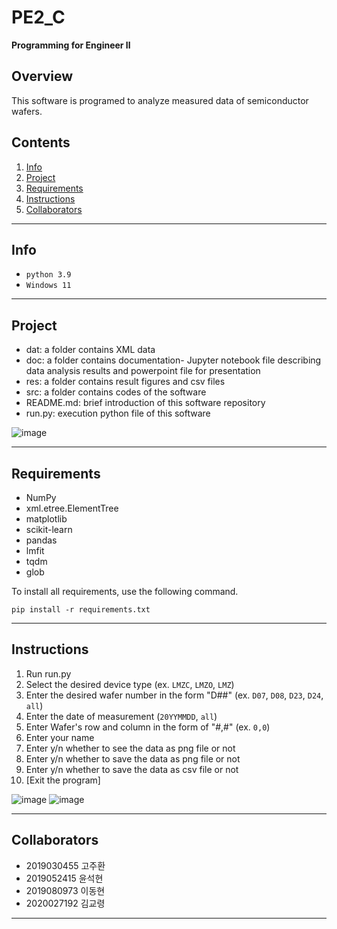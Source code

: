 # PE2_C
**Programming for Engineer Ⅱ**   


## Overview
This software is programed to analyze measured data of semiconductor wafers.

## Contents
1. [Info](#Info)
2. [Project](#Project)
3. [Requirements](#Requirements)
4. [Instructions](#Instructions)
5. [Collaborators](#Collaborators)
* * *


## Info
- `python 3.9`
- `Windows 11`
* * *

## Project
- dat: a folder contains XML data
- doc: a folder contains documentation- Jupyter notebook file describing data analysis results and powerpoint file for presentation
- res: a folder contains result figures and csv files
- src: a folder contains codes of the software
- README.md: brief introduction of this software repository
- run.py: execution python file of this software   

![image](https://user-images.githubusercontent.com/127359402/236680428-3d8cf99c-d164-4a9d-a818-274bbd423bff.png)
* * *

## Requirements
- NumPy
- xml.etree.ElementTree
- matplotlib
- scikit-learn
- pandas
- lmfit
- tqdm
- glob

To install all requirements, use the following command.   
```
pip install -r requirements.txt
```
* * *

## Instructions
1. Run run.py
2. Select the desired device type (ex. `LMZC`, `LMZO`, `LMZ`)
3. Enter the desired wafer number in the form "D##" (ex. `D07`, `D08`, `D23`, `D24`, `all`)
4. Enter the date of measurement (`20YYMMDD`, `all`)
5. Enter Wafer's row and column in the form of "#,#" (ex. `0,0`)
6. Enter your name
7. Enter y/n whether to see the data as png file or not
8. Enter y/n whether to save the data as png file or not
9. Enter y/n whether to save the data as csv file or not
10. [Exit the program]

![image](https://github.com/KyoRyoung/PE2/assets/127359402/1c04f06e-9f32-4288-9836-cca99122d13d)
![image](https://github.com/KyoRyoung/PE2/assets/127359402/da651467-073e-4046-b534-7986311f88b3)

* * *

## Collaborators
- 2019030455 고주환   
- 2019052415 윤석현   
- 2019080973 이동현   
- 2020027192 김교령
* * *
